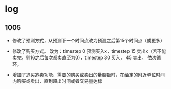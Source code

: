 # log

## 1005

* 修改了预测方式，从预测下一个时间点改为预测之后第15个时间点（或更多）

* 修改了购买方式。 改为：timestep 0 预测买入x，timestep 15 卖出x（若不能卖完，则16之后每次都卖直至为0），timestep 30 买入， 45 卖出。 依次循环。

* 增加了追买追卖功能，需要的购买或卖出的量超额时，在给定的附近单位时间内购买或卖出，直到超出时间或者交易量达标
